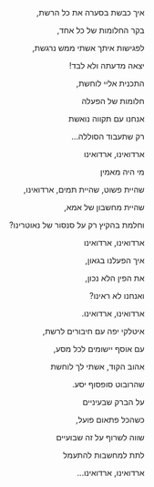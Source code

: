 <style>
  .rtl { direction:rtl;}
</style>
<div class="rtl">
איך כבשת בסערה את כל הרשת, 

בקר החלומות של כל אחד,

לפגישות איתך אשתי ממש נרגשת,

יצאה מדעתה ולא לבד! 

התכנית אליי לוחשת,

חלומות של הפעלה

אנחנו עם תקווה נואשת

רק שתעבוד הסוללה…



ארדואינו, ארדואינו

מי היה מאמין

שהיית פשוט, שהיית תמים, ארדואינו,

שהיית מחשבון של אמא,

וחלמת בהקיץ רק על סנסור של נאוטרינו?

ארדואינו, ארדואינו

איך הפעלנו בגאון,

את הפין הלא נכון, 

ואנחנו לא ראינו?

ארדואינו, ארדואינו.



איטלקי יפה עם חיבורים לרשת,

עם אוסף יישומים לכל מסע, 

אהוב הקוד, אשתי לך לוחשת

שהרובוט סופסוף יסע.

על הברק שבעיניים

כשהכל פתאום פועל,

שווה לשרוף על זה שבועיים

לתת למחשבות להתעמל



ארדואינו, ארדואינו...
</div>